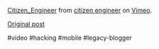 <!--
date: '2008-07-26'
published: true
slug: 2008-07-sim-card-hacking
time_to_read: 5
title: SIM card hacking..
-->

  
[Citizen\_Engineer](http://www.vimeo.com/1404007?pg=embed&sec=1404007) from [citizen engineer](http://www.vimeo.com/user610219?pg=embed&sec=1404007) on [Vimeo](http://vimeo.com?pg=embed&sec=1404007).

[Original post](https://ysfk.blogspot.com/2008/07/sim-card-hacking.html)

#video #hacking #mobile #legacy-blogger 